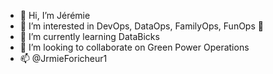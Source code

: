- 👋 Hi, I’m Jérémie
- 👀 I’m interested in DevOps, DataOps, FamilyOps, FunOps 🦖
- 🌱 I’m currently learning DataBicks
- 💞️ I’m looking to collaborate on Green Power Operations
- 📫 @JrmieForicheur1



